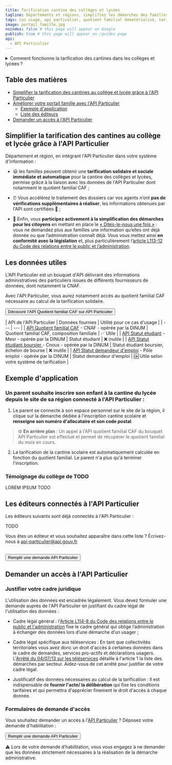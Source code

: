 ```yaml
---
title: Tarification cantine des collèges et lycées
tagline: Départements et régions, simplifiez les démarches des familles en calculant automatiquement leur tarif de restauration scolaire pour les collégiens et lycéens.
tags: cas usage, api particulier, quotient familial dématérialisé, tarification restauration scolaire, cantine collège, cantine lycée
image: portail_famille.jpg
noindex: false # this page will appear on Google
publish: true # this page will appear on /guides page
api:
  - API Particulier
---
```


<details>
   <summary>Comment fonctionne la tarification des cantines dans les collèges et lycées ?</summary>

Les départements sont en charge des cantines des collèges, et les régions, des cantines des lycées. Dans ce cadre, ce sont ces collectivités qui fixent les tarifs de la restauration scolaire et qui peuvent décider d'appliquer une tarification sociale sur la base du quotient familial des familles.

Pour en savoir plus, consulter cette page de [Service-Public.fr](https://www.service-public.fr/particuliers/vosdroits/F24569)

</details>


## Table des matières

- [Simplifier la tarification des cantines au collège et lycée grâce à l'API Particulier](#simplifier-la-tarification-des-cantines-au-college-et-lycee-grace-a-l-api-particulier)
- [Améliorer votre portail famille avec l'API Particulier](#ameliorer-votre-portail-famille-avec-l-api-particulier)
  - [Exemple d'application](#exemple-d-application)
  - [Liste des éditeurs](#les-editeurs-connectes-a-l-api-particulier)
- [Demander un accès à l'API Particulier](#demander-un-acces-a-l-api-particulier)

## Simplifier la tarification des cantines au collège et lycée grâce à l'API Particulier

Département et région, en intégrant l'API Particulier dans votre système d'information :

- 😃 les familles peuvent obtenir une **tarification solidaire et sociale immédiate et automatique** pour la cantine des collèges et lycées, permise grâce à la liaison avec les données de l'API Particulier dont notamment le quotient familial CAF ;

- ⏰ Vous accélérez le traitement des dossiers car vos agents n’ont **pas de vérifications supplémentaires à réaliser**, les informations obtenues par l'API sont certifiées 🔎 ;

- 🎯 Enfin, vous **participez activement à la simplification des démarches pour les citoyens** en mettant en place le [« Dites-le-nous une fois »](https://www.numerique.gouv.fr/services/guichet-dites-le-nous-une-fois/) : vous ne demandez plus aux familles une information qu’elles ont déjà donnée ou que l’administration connaît déjà.
Vous vous mettez ainsi **en conformité avec la législation** et, plus particulièrement l’[article L113-12 du Code des relations entre le public et l’administration](https://www.legifrance.gouv.fr/codes/article_lc/LEGIARTI000037313155).

## Les données utiles

L'API Particulier est un bouquet d'API délivrant des informations administratives des particuliers issues de différents fournisseurs de données, dont notamment la CNAF.

Avec l'API Particulier, vous aurez notamment accès au quotient familial CAF nécessaire au calcul de la tarification solidaire.

<Button href="https://particulier.api.gouv.fr/catalogue/cnaf/quotient_familial">Découvrir l'API Quotient familial CAF sur API Particulier</Button>


| API de l'API Particulier | Données fournies  | Utilité pour ce cas d'usage |
| --- | --- |
| [API Quotient familial CAF](https://particulier.api.gouv.fr/catalogue/cnaf/quotient_familial) - CNAF - opérée par la DINUM | Quotient familial CAF, composition familiale  | ✅ Utile |
| [API Statut étudiant](https://particulier.api.gouv.fr/catalogue/mesr/statut_etudiant) - Mesr - opérée par la DINUM | Statut étudiant | ❌ inutile |
| [API Statut étudiant boursier ](https://particulier.api.gouv.fr/catalogue/cnous/statut_etudiant_boursier) - Cnous - opérée par la DINUM | Statut étudiant boursier, échelon de bourse | ❌ inutile |
| [API Statut demandeur d'emploi](https://particulier.api.gouv.fr/catalogue/pole_emploi/situation) - Pôle emploi - opérée par la DINUM | Statut demandeur d'emploi | 🆗 Utile selon votre système de tarification |


## Exemple d'application

### Un parent souhaite inscrire son enfant à la cantine du lycée depuis le site de sa région connecté à l'API Particulier :

1. Le parent se connecte à son espace personnel sur le site de la région, il clique sur la démarche dédiée à l'inscription cantine scolaire et **renseigne son numéro d'allocataire et son code postal**.

> ⚙️ **En arrière plan** : Un appel à l'API quotient familial CAF du bouquet API Particulier est effectué et permet de récupérer le quotient familial du mois en cours.

2. La tarification de la cantine scolaire est automatiquement calculée en fonction du quotient familial. Le parent n'a plus qu'à terminer l'inscription.


### Témoignage du collège de TODO

LOREM IPSUM TODO

## Les éditeurs connectés à l'API Particulier

Les éditeurs suivants sont déjà connectés à l'API Particulier :

TODO

Vous êtes un éditeur et vous souhaitez apparaître dans cette liste ? Écrivez-nous à [api-particulier@api.gouv.fr](mailto:api-particulier@api.gouv.fr)

<br/>
<Button href="https://datapass.api.gouv.fr/api-particulier?demarche=ccas">Remplir une demande API Particulier</Button>

## Demander un accès à l'API Particulier

### Justifier votre cadre juridique

L'utilisation des données est encadrée légalement. Vous devez formuler une demande auprès de l'API Particulier en justifiant du cadre légal de l'utilisation des données :

- Cadre légal général : l'[Article L114-8 du Code des relations entre le public et l'administration](https://www.legifrance.gouv.fr/codes/article_lc/LEGIARTI000045213315) fixe le cadre général qui oblige l’administration à échanger des données lors d’une démarche d’un usager ;

- Cadre légal spécifique aux téléservices : En tant que collectivités territoriales vous avez donc un droit d'accès à certaines données dans le cadre de demandes, services pro-actifs et déclarations usagers. 
L'[Arrêté du 04/07/13 sur les téléservices](https://www.legifrance.gouv.fr/loda/id/JORFTEXT000027697207/#:~:text=Dans%20les%20r%C3%A9sum%C3%A9s-,Arr%C3%AAt%C3%A9%20du%204%20juillet%202013%20autorisant%20la%20mise%20en%20%C5%93uvre,publiques%20locales%20dont%20ils%20sont) détaille à l'article 1 la liste des démarches par secteur. Aidez-vous de cet arrêté pour justifier de votre cadre légal.

- Justificatif des données nécessaires au calcul de la tarification : Il est indispensable de **fournir l'acte/ la délibération** qui fixe les conditions tarifaires et qui permettra d'apprécier finement le droit d'accès à chaque donnée.

### Formulaires de demande d'accès

Vous souhaitez demander un accès à l'[API Particulier](https://particulier.api.gouv.fr/catalogue) ? Déposez votre demande d'habilitation :

<Button href="https://datapass.api.gouv.fr/api-particulier?demarche=ccas">Remplir une demande API Particulier</Button>

⚠️ Lors de votre demande d’habilitation, vous vous engagez à ne demander que les données strictement nécessaires à la réalisation de la démarche administrative.
